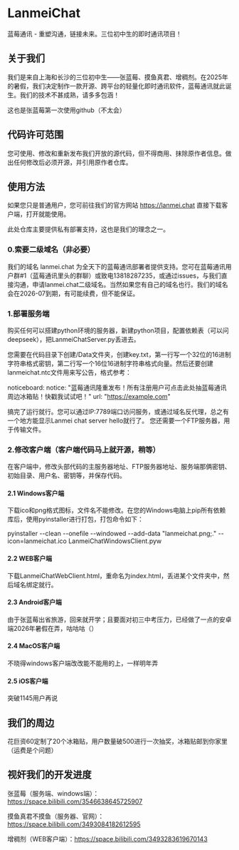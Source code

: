 # LanmeiChat
蓝莓通讯 - 重塑沟通，链接未来。三位初中生的即时通讯项目！
## 关于我们
我们是来自上海和长沙的三位初中生——张蓝莓、摸鱼真君、增稠剂。在2025年的暑假，我们决定制作一款开源、跨平台的轻量化即时通讯软件，蓝莓通讯就此诞生。我们的技术不甚成熟，请多多包涵！

这也是张蓝莓第一次使用github（不太会）
## 代码许可范围
您可使用、修改和重新发布我们开放的源代码，但不得商用、抹除原作者信息。做出任何修改后必须开源，并引用原作者仓库。
## 使用方法
如果您只是普通用户，您可前往我们的官方网站 https://lanmei.chat 直接下载客户端，打开就能使用。

此处仓库主要提供私有部署支持，这也是我们的理念之一。
### 0.索要二级域名（非必要）
我们的域名 lanmei.chat 为全天下的蓝莓通讯部署者提供支持。您可在蓝莓通讯用户群#1（蓝莓通讯里头的群聊）或致电13818287235，或通过issues，与我们直接沟通，申请lanmei.chat二级域名。当然如果您有自己的域名也行。我们的域名会在2026-07到期，有可能续费，但不能保证。
### 1.部署服务端
购买任何可以搭建python环境的服务器，新建python项目，配置依赖表（可以问deepseek），把LanmeiChatServer.py丢进去。

您需要在代码目录下创建/Data文件夹，创建key.txt，第一行写一个32位的16进制字符串格式密钥，第二行写一个16位16进制字符串格式向量。然后还要创建lanmeichat.ntc文件用来写公告，格式参考：

noticeboard:
  notice: "蓝莓通讯隆重发布！所有注册用户可点击此处抽蓝莓通讯周边冰箱贴！快戳我试试吧！"
  url: "https://example.com"
  
搞完了运行就行。您可以通过IP:7789端口访问服务，或通过域名反代理，总之有一个地方能显示Lanmei chat server hello就行了。
您还需要一个FTP服务器，用于传输文件。
### 2.修改客户端（客户端代码马上就开源，稍等）
在客户端中，修改头部代码的主服务器地址、FTP服务器地址、服务端那俩密钥、初始目录、用户名、密钥等，并保存代码。
#### 2.1 Windows客户端
下载ico和png格式图标，文件名不能修改。在您的Windows电脑上pip所有依赖库后，使用pyinstaller进行打包，打包命令如下：

pyinstaller --clean --onefile --windowed --add-data "lanmeichat.png;." --icon=lanmeichat.ico LanmeiChatWindowsClient.pyw
#### 2.2 WEB客户端
下载LanmeiChatWebClient.html，重命名为index.html，丢进某个文件夹中，然后域名绑定就行。
#### 2.3 Android客户端
由于张蓝莓出省旅游，回来就开学；且要面对初三中考压力，已经做了一点的安卓端2026年暑假在弄，咕咕咕（）
#### 2.4 MacOS客户端
不晓得windows客户端改改能不能用的上，一样明年弄
#### 2.5 iOS客户端
突破1145用户再说
## 我们的周边
花巨资60定制了20个冰箱贴，用户数量破500进行一次抽奖，冰箱贴邮到你家里（运费是个问题）
## 视奸我们的开发进度
张蓝莓（服务端、windows端）：https://space.bilibili.com/3546638645725907

摸鱼真君不摸鱼（服务器、官网）：https://space.bilibili.com/3493084182612595

增稠剂（WEB客户端）：https://space.bilibili.com/3493283619670143
